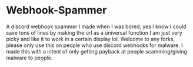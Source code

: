 # Webhook-Spammer
A discord webhook spammer I made when I was bored, yes I know I could save tons of lines by making the url as a universal function I am just very picky and like it to work in a certain display lol. Welcome to any forks, please only use this on people who use discord webhooks for malware.  I made this with a intent of only getting payback at people scamming/giving malware to people.
